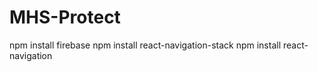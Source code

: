 # MHS-Protect

npm install firebase
npm install react-navigation-stack
npm install react-navigation
